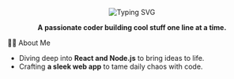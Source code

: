 <p align="center">
  <img src="https://readme-typing-svg.herokuapp.com?font=Fira+Code&size=32&duration=4000&pause=1000&color=004f00&center=true&vCenter=true&width=500&lines=Hey+There!+👋;I’m+Vivek290100!;Developer+%7C+Innovator" alt="Typing SVG" />
</p>

<p align="center">
  <strong>A passionate coder building cool stuff one line at a time.</strong>
</p>


 🧑‍💻 About Me
-  Diving deep into **React and Node.js** to bring ideas to life.
-  Crafting **a sleek web app** to tame daily chaos with code.
